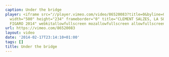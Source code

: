 ```yaml
---
caption: Under the bridge
player: <iframe src="//player.vimeo.com/video/86520083?title=0&byline=0&portrait=0"
  width="500" height="234" frameborder="0" title="CLEMENT SALZES, LA SOLITAIRE DU
  FIGARO 2014" webkitallowfullscreen mozallowfullscreen allowfullscreen></iframe>
url: https://vimeo.com/86520083
layout: video
date: '2014-02-17T23:14:10+01:00'
tags: []
title: Under the bridge
---
```

